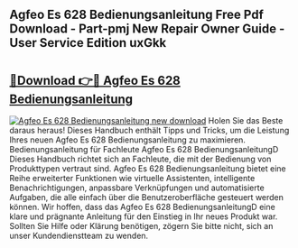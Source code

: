 ## Agfeo Es 628 Bedienungsanleitung Free Pdf Download - Part-pmj New Repair Owner Guide - User Service Edition uxGkk

# <h2><a href="http://df541s2.blite.top/?on=Agfeo+Es+628+Bedienungsanleitung">🔗Download 👉🔴 Agfeo Es 628 Bedienungsanleitung</a></h2>

[![Agfeo Es 628 Bedienungsanleitung new download](https://i.imgur.com/lujVjoI.png)](http://df541s2.blite.top/?on=Agfeo+Es+628+Bedienungsanleitung)
Holen Sie das Beste daraus heraus! Dieses Handbuch enthält Tipps und Tricks, um die Leistung Ihres neuen Agfeo Es 628 Bedienungsanleitung zu maximieren. Bedienungsanleitung für Fachleute Agfeo Es 628 BedienungsanleitungD Dieses Handbuch richtet sich an Fachleute, die mit der Bedienung von Produkttypen vertraut sind. Agfeo Es 628 Bedienungsanleitung bietet eine Reihe erweiterter Funktionen wie virtuelle Assistenten, intelligente Benachrichtigungen, anpassbare Verknüpfungen und automatisierte Aufgaben, die alle einfach über die Benutzeroberfläche gesteuert werden können. Wir hoffen, dass das Agfeo Es 628 BedienungsanleitungD eine klare und prägnante Anleitung für den Einstieg in Ihr neues Produkt war. Sollten Sie Hilfe oder Klärung benötigen, zögern Sie bitte nicht, sich an unser Kundendienstteam zu wenden.
